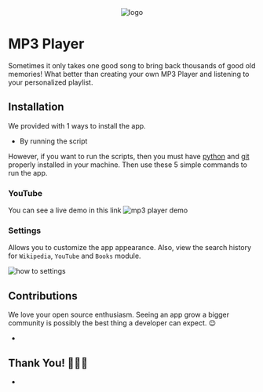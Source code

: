 
<div align="center"> <img src="https://res.cloudinary.com/pratish/image/upload/v1622047659/MP3_PLAYER_mxzuq1.png" alt="logo">
</div>

# MP3 Player

Sometimes it only takes one good song to bring back thousands of good old memories! What
better than creating your own MP3 Player and listening to your personalized playlist.

## Installation

We provided with 1 ways to install the app. 

- By running the script


However, if you want to run the scripts, then you must have [python](https://www.python.org/downloads/) and [git](https://git-scm.com/downloads) properly installed in your machine. Then use these 5 simple commands to run the app.



### YouTube
You can see a live demo in this link
![mp3 player demo](https://youtu.be/cneM8OXDnrI)

### Settings
Allows you to customize the app appearance. Also, view the search history for `Wikipedia`, `YouTube` and `Books` module.

![how to settings](http://res.cloudinary.com/muhimen/image/upload/v1604124914/sp_how_to_settings.gif)

## Contributions
We love your open source enthusiasm. Seeing an app grow a bigger community is possibly the best thing a developer can expect. 😉

*

## Thank You! 🙏🙏🙏


*

